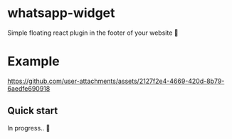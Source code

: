 # whatsapp-widget 
Simple floating react plugin in the footer of your website 🚀

# Example
https://github.com/user-attachments/assets/2127f2e4-4669-420d-8b79-6aedfe690918

## Quick start

In progress.. 🚧
